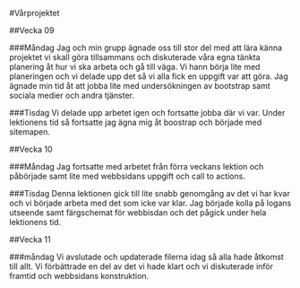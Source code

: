 #Vårprojektet


##Vecka 09

###Måndag
Jag och min grupp ägnade oss till stor del med att lära känna projektet vi skall göra tillsammans och diskuterade våra egna tänkta planering åt hur vi ska arbeta och gå till väga. Vi hann börja lite med planeringen och vi delade upp det så vi alla fick en uppgift var att göra. Jag ägnade min tid åt att jobba lite med undersökningen av bootstrap samt sociala medier och andra tjänster.

###Tisdag
Vi delade upp arbetet igen och fortsatte jobba där vi var. Under lektionens tid så fortsatte jag ägna mig åt boostrap och började med sitemapen.


##Vecka 10

###Måndag
Jag fortsatte med arbetet från förra veckans lektion och påbörjade samt lite med webbsidans uppgift och call to actions.

###Tisdag
Denna lektionen gick till lite snabb genomgång av det vi har kvar och vi började arbeta med det som icke var klar. Jag började kolla på logans utseende samt färgschemat för webbisdan och det pågick under hela lektionens tid.

##Vecka 11

###måndag
Vi avslutade och updaterade filerna idag så alla hade åtkomst till allt. Vi förbättrade en del av det vi hade klart och vi diskuterade inför framtid och webbsidans konstruktion.
